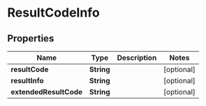 
# ResultCodeInfo

## Properties
Name | Type | Description | Notes
------------ | ------------- | ------------- | -------------
**resultCode** | **String** |  |  [optional]
**resultInfo** | **String** |  |  [optional]
**extendedResultCode** | **String** |  |  [optional]



